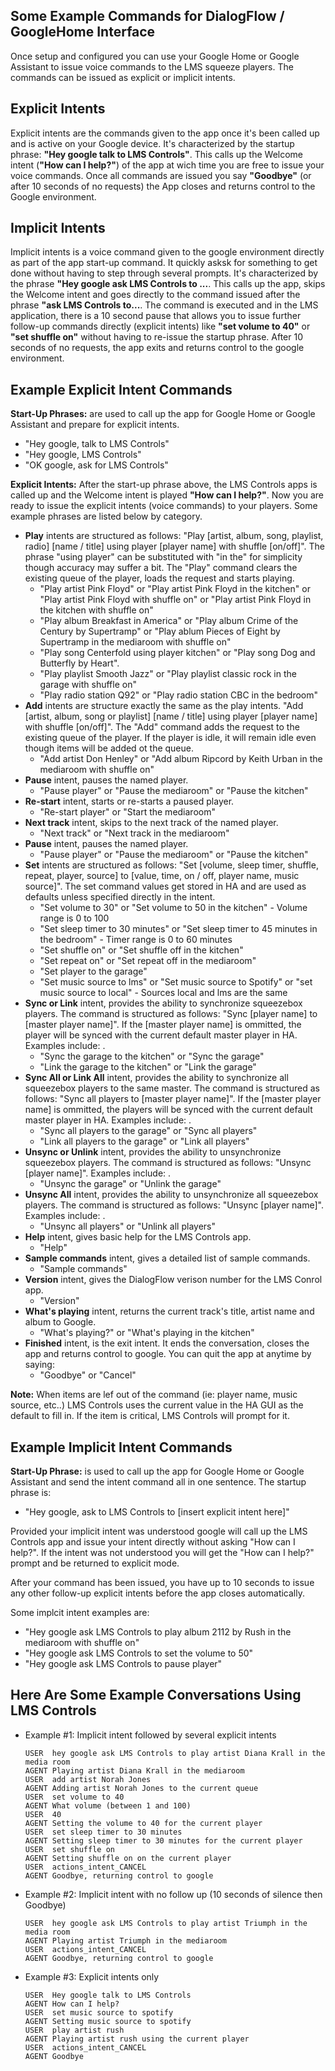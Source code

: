 ## Some Example Commands for DialogFlow / GoogleHome Interface
Once setup and configured you can use your Google Home or Google Assistant to issue voice commands to the LMS squeeze players.  The commands can be issued as explicit or implicit intents. 
## Explicit Intents
Explicit intents are the commands given to the app once it's been called up and is active on your Google device.  It's characterized by the startup phrase:  **"Hey google talk to LMS Controls"**.  This calls up the Welcome intent (**"How can I help?"**) of the app at wich time you are free to issue your voice commands.  Once all commands are issued you say **"Goodbye"** (or after 10 seconds of no requests) the App closes and returns control to the Google environment.
## Implicit Intents
Implicit intents is a voice command given to the google environment directly as part of the app start-up command.  It quickly asksk for something to get done without having to step through several prompts.  It's characterized by the phrase **"Hey google ask LMS Controls to ...**.  This calls up the app, skips the Welcome intent and goes directly to the command issued after the phrase **"ask LMS Controls to...**.  The command is executed and in the LMS application, there is a 10 second pause that allows you to issue further follow-up commands directly (explicit intents) like **"set volume to 40"** or **"set shuffle on"** without having to re-issue the startup phrase.  After 10 seconds of no requests, the app exits and returns control to the google environment.
## Example Explicit Intent Commands
**Start-Up Phrases:** are used to call up the app for Google Home or Google Assistant and prepare for explicit intents.
  - "Hey google, talk to LMS Controls"
  - "Hey google, LMS Controls"
  - "OK google, ask for LMS Controls"

**Explicit Intents:** After the start-up phrase above, the LMS Controls apps is called up and the Welcome intent is played **"How can I help?"**. Now you are ready to issue the explicit intents (voice commands) to your players. Some example phrases are listed below by category.
- **Play** intents are structured as follows:  "Play [artist, album, song, playlist, radio] [name / title] using player [player name] with shuffle [on/off]".  The phrase "using player" can be substituted with "in the" for simplicity though accuracy may suffer a bit.  The "Play" command clears the existing queue of the player, loads the request and starts playing.
  - "Play artist Pink Floyd" or "Play artist Pink Floyd in the kitchen" or "Play artist Pink Floyd with shuffle on" or "Play artist Pink Floyd in the kitchen with shuffle on"
  - "Play album Breakfast in America" or "Play album Crime of the Century by Supertramp" or "Play ablum Pieces of Eight by Supertramp in the mediaroom with shuffle on"
  - "Play song Centerfold using player kitchen" or "Play song Dog and Butterfly by Heart".
  - "Play playlist Smooth Jazz" or "Play playlist classic rock in the garage with shuffle on"
  - "Play radio station Q92" or "Play radio station CBC in the bedroom"
- **Add** intents are structure exactly the same as the play intents. "Add [artist, album, song or playlist] [name / title] using player [player name] with shuffle [on/off]".  The "Add" command adds the request to the existing queue of the player.  If the player is idle, it will remain idle even though items will be added ot the queue.
  - "Add artist Don Henley" or "Add album Ripcord by Keith Urban in the mediaroom with shuffle on"
- **Pause** intent, pauses the named player.
  - "Pause player" or "Pause the mediaroom" or "Pause the kitchen"
- **Re-start** intent, starts or re-starts a paused player.
  - "Re-start player" or "Start the mediaroom"
- **Next track** intent, skips to the next track of the named player.
  - "Next track" or "Next track in the mediaroom"
- **Pause** intent, pauses the named player.
  - "Pause player" or "Pause the mediaroom" or "Pause the kitchen"
- **Set** intents are structured as follows:  "Set [volume, sleep timer, shuffle, repeat, player, source] to [value, time, on / off, player name, music source]". The set command values get stored in HA and are used as defaults unless specified directly in the intent.
  - "Set volume to 30" or "Set volume to 50 in the kitchen" - Volume range is 0 to 100
  - "Set sleep timer to 30 minutes" or "Set sleep timer to 45 minutes in the bedroom" - Timer range is 0 to 60 minutes
  - "Set shuffle on" or "Set shuffle off in the kitchen"
  - "Set repeat on" or "Set repeat off in the mediaroom"
  - "Set player to the garage"
  - "Set music source to lms" or "Set music source to Spotify" or "set music source to local" - Sources local and lms are the same
- **Sync or Link** intent, provides the ability to synchronize squeezebox players.  The command is structured as follows:  "Sync [player name] to [master player name]". If the [master player name] is ommitted, the player will be synced with the current default master player in HA.  Examples include: .
  - "Sync the garage to the kitchen" or "Sync the garage"
  - "Link the garage to the kitchen" or "Link the garage"
- **Sync All or Link All** intent, provides the ability to synchronize all squeezebox players to the same master.  The command is structured as follows:  "Sync all players to [master player name]". If the [master player name] is ommitted, the players will be synced with the current default master player in HA.  Examples include: .
  - "Sync all players to the garage" or "Sync all players"
  - "Link all players to the garage" or "Link all players"
- **Unsync or Unlink** intent, provides the ability to unsynchronize squeezebox players.  The command is structured as follows:  "Unsync [player name]". Examples include: .
  - "Unsync the garage" or "Unlink the garage"
- **Unsync All** intent, provides the ability to unsynchronize all squeezebox players.  The command is structured as follows:  "Unsync [player name]". Examples include: .
  - "Unsync all players" or "Unlink all players"
- **Help** intent, gives basic help for the LMS Controls app.
  - "Help"
- **Sample commands** intent, gives a detailed list of sample commands.
  - "Sample commands"
- **Version** intent, gives the DialogFlow verison number for the LMS Conrol app.
  - "Version"
- **What's playing** intent, returns the current track's title, artist name and album to Google.
  - "What's playing?" or "What's playing in the kitchen"
- **Finished** intent, is the exit intent.  It ends the conversation, closes the app and returns control to google.  You can quit the app at anytime by saying:
  - "Goodbye" or "Cancel"

**Note:**  When items are lef out of the command (ie: player name, music source, etc..) LMS Controls uses the current value in the HA GUI as the default to fill in.  If the item is critical, LMS Controls will prompt for it.
## Example Implicit Intent Commands
**Start-Up Phrase:** is used to call up the app for Google Home or Google Assistant and send the intent command all in one sentence. The startup phrase is:

  - "Hey google, ask to LMS Controls to [insert explicit intent here]"

Provided your implicit intent was understood google will call up the LMS Controls app and issue your intent directly without asking "How can I help?". If the intent was not understood you will get the "How can I help?" prompt and be returned to explicit mode.

After your command has been issued, you have up to 10 seconds to issue any other follow-up explicit intents before the app closes automatically.

Some implcit intent examples are:
  - "Hey google ask LMS Controls to play album 2112 by Rush in the mediaroom with shuffle on"
  - "Hey google ask LMS Controls to set the volume to 50"
  - "Hey google ask LMS Controls to pause player"

## Here Are Some Example Conversations Using LMS Controls
- Example #1: Implicit intent followed by several explicit intents

      USER	hey google ask LMS Controls to play artist Diana Krall in the media room
      AGENT	Playing artist Diana Krall in the mediaroom
      USER	add artist Norah Jones
      AGENT	Adding artist Norah Jones to the current queue
      USER	set volume to 40
      AGENT	What volume (between 1 and 100)
      USER	40
      AGENT	Setting the volume to 40 for the current player
      USER	set sleep timer to 30 minutes
      AGENT	Setting sleep timer to 30 minutes for the current player
      USER	set shuffle on
      AGENT	Setting shuffle on on the current player
      USER	actions_intent_CANCEL
      AGENT	Goodbye, returning control to google

- Example #2: Implicit intent with no follow up (10 seconds of silence then Goodbye)

      USER	hey google ask LMS Controls to play artist Triumph in the media room
      AGENT	Playing artist Triumph in the mediaroom
      USER	actions_intent_CANCEL
      AGENT	Goodbye, returning control to google

- Example #3: Explicit intents only

      USER	Hey google talk to LMS Controls
      AGENT	How can I help?
      USER	set music source to spotify
      AGENT	Setting music source to spotify
      USER	play artist rush
      AGENT	Playing artist rush using the current player
      USER	actions_intent_CANCEL
      AGENT	Goodbye
  
